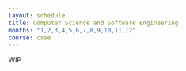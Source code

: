 ```yaml
---
layout: schedule
title: Computer Science and Software Engineering
months: "1,2,3,4,5,6,7,8,9,10,11,12"
course: csse
---
```

 WIP